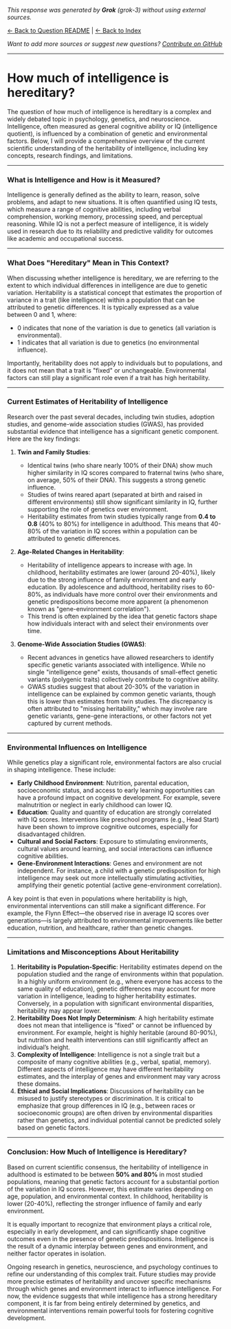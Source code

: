 <!-- 
Generated by: grok
Model: grok-3
Prompt type: default
Generated at: 2025-06-10T22:02:02.640960
-->

*This response was generated by **Grok** (grok-3) without using external sources.*

[← Back to Question README](README.md) | [← Back to Index](../README.md)

*Want to add more sources or suggest new questions? [Contribute on GitHub](https://github.com/justinwest/SuggestedSources)*

---

# How much of intelligence is hereditary?

The question of how much of intelligence is hereditary is a complex and widely debated topic in psychology, genetics, and neuroscience. Intelligence, often measured as general cognitive ability or IQ (intelligence quotient), is influenced by a combination of genetic and environmental factors. Below, I will provide a comprehensive overview of the current scientific understanding of the heritability of intelligence, including key concepts, research findings, and limitations.

---

### **What is Intelligence and How is it Measured?**
Intelligence is generally defined as the ability to learn, reason, solve problems, and adapt to new situations. It is often quantified using IQ tests, which measure a range of cognitive abilities, including verbal comprehension, working memory, processing speed, and perceptual reasoning. While IQ is not a perfect measure of intelligence, it is widely used in research due to its reliability and predictive validity for outcomes like academic and occupational success.

---

### **What Does "Hereditary" Mean in This Context?**
When discussing whether intelligence is hereditary, we are referring to the extent to which individual differences in intelligence are due to genetic variation. Heritability is a statistical concept that estimates the proportion of variance in a trait (like intelligence) within a population that can be attributed to genetic differences. It is typically expressed as a value between 0 and 1, where:
- 0 indicates that none of the variation is due to genetics (all variation is environmental).
- 1 indicates that all variation is due to genetics (no environmental influence).

Importantly, heritability does not apply to individuals but to populations, and it does not mean that a trait is "fixed" or unchangeable. Environmental factors can still play a significant role even if a trait has high heritability.

---

### **Current Estimates of Heritability of Intelligence**
Research over the past several decades, including twin studies, adoption studies, and genome-wide association studies (GWAS), has provided substantial evidence that intelligence has a significant genetic component. Here are the key findings:

1. **Twin and Family Studies**:
   - Identical twins (who share nearly 100% of their DNA) show much higher similarity in IQ scores compared to fraternal twins (who share, on average, 50% of their DNA). This suggests a strong genetic influence.
   - Studies of twins reared apart (separated at birth and raised in different environments) still show significant similarity in IQ, further supporting the role of genetics over environment.
   - Heritability estimates from twin studies typically range from **0.4 to 0.8** (40% to 80%) for intelligence in adulthood. This means that 40-80% of the variation in IQ scores within a population can be attributed to genetic differences.

2. **Age-Related Changes in Heritability**:
   - Heritability of intelligence appears to increase with age. In childhood, heritability estimates are lower (around 20-40%), likely due to the strong influence of family environment and early education. By adolescence and adulthood, heritability rises to 60-80%, as individuals have more control over their environments and genetic predispositions become more apparent (a phenomenon known as "gene-environment correlation").
   - This trend is often explained by the idea that genetic factors shape how individuals interact with and select their environments over time.

3. **Genome-Wide Association Studies (GWAS)**:
   - Recent advances in genetics have allowed researchers to identify specific genetic variants associated with intelligence. While no single "intelligence gene" exists, thousands of small-effect genetic variants (polygenic traits) collectively contribute to cognitive ability.
   - GWAS studies suggest that about 20-30% of the variation in intelligence can be explained by common genetic variants, though this is lower than estimates from twin studies. The discrepancy is often attributed to "missing heritability," which may involve rare genetic variants, gene-gene interactions, or other factors not yet captured by current methods.

---

### **Environmental Influences on Intelligence**
While genetics play a significant role, environmental factors are also crucial in shaping intelligence. These include:
- **Early Childhood Environment**: Nutrition, parental education, socioeconomic status, and access to early learning opportunities can have a profound impact on cognitive development. For example, severe malnutrition or neglect in early childhood can lower IQ.
- **Education**: Quality and quantity of education are strongly correlated with IQ scores. Interventions like preschool programs (e.g., Head Start) have been shown to improve cognitive outcomes, especially for disadvantaged children.
- **Cultural and Social Factors**: Exposure to stimulating environments, cultural values around learning, and social interactions can influence cognitive abilities.
- **Gene-Environment Interactions**: Genes and environment are not independent. For instance, a child with a genetic predisposition for high intelligence may seek out more intellectually stimulating activities, amplifying their genetic potential (active gene-environment correlation).

A key point is that even in populations where heritability is high, environmental interventions can still make a significant difference. For example, the Flynn Effect—the observed rise in average IQ scores over generations—is largely attributed to environmental improvements like better education, nutrition, and healthcare, rather than genetic changes.

---

### **Limitations and Misconceptions About Heritability**
1. **Heritability is Population-Specific**: Heritability estimates depend on the population studied and the range of environments within that population. In a highly uniform environment (e.g., where everyone has access to the same quality of education), genetic differences may account for more variation in intelligence, leading to higher heritability estimates. Conversely, in a population with significant environmental disparities, heritability may appear lower.
2. **Heritability Does Not Imply Determinism**: A high heritability estimate does not mean that intelligence is "fixed" or cannot be influenced by environment. For example, height is highly heritable (around 80-90%), but nutrition and health interventions can still significantly affect an individual’s height.
3. **Complexity of Intelligence**: Intelligence is not a single trait but a composite of many cognitive abilities (e.g., verbal, spatial, memory). Different aspects of intelligence may have different heritability estimates, and the interplay of genes and environment may vary across these domains.
4. **Ethical and Social Implications**: Discussions of heritability can be misused to justify stereotypes or discrimination. It is critical to emphasize that group differences in IQ (e.g., between races or socioeconomic groups) are often driven by environmental disparities rather than genetics, and individual potential cannot be predicted solely based on genetic factors.

---

### **Conclusion: How Much of Intelligence is Hereditary?**
Based on current scientific consensus, the heritability of intelligence in adulthood is estimated to be between **50% and 80%** in most studied populations, meaning that genetic factors account for a substantial portion of the variation in IQ scores. However, this estimate varies depending on age, population, and environmental context. In childhood, heritability is lower (20-40%), reflecting the stronger influence of family and early environment.

It is equally important to recognize that environment plays a critical role, especially in early development, and can significantly shape cognitive outcomes even in the presence of genetic predispositions. Intelligence is the result of a dynamic interplay between genes and environment, and neither factor operates in isolation.

Ongoing research in genetics, neuroscience, and psychology continues to refine our understanding of this complex trait. Future studies may provide more precise estimates of heritability and uncover specific mechanisms through which genes and environment interact to influence intelligence. For now, the evidence suggests that while intelligence has a strong hereditary component, it is far from being entirely determined by genetics, and environmental interventions remain powerful tools for fostering cognitive development.